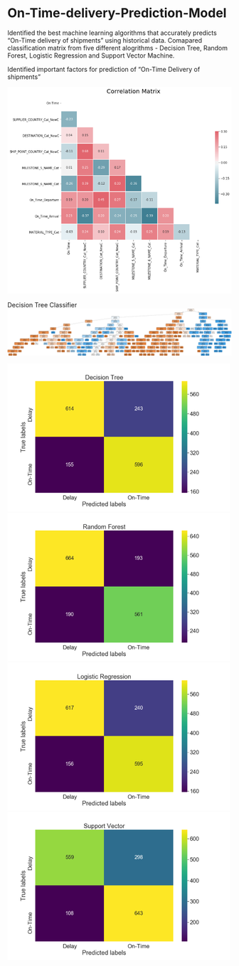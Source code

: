 # On-Time-delivery-Prediction-Model

Identified the best machine learning algorithms that accurately predicts “On-Time delivery of shipments” using historical data. 
Comapared classification matrix from five different alogrithms - Decision Tree, Random Forest, Logistic Regression and Support Vector Machine.

Identified important factors for prediction of “On-Time Delivery of shipments”
 
![Correlation between dependent and independent variables](https://github.com/aashay246/On-Time-delivery-Prediction-Model/blob/main/Corr_all.png)

Decision Tree Classifier 
![Decision Tree Classifier](https://github.com/aashay246/On-Time-delivery-Prediction-Model/blob/main/shipment_tree.png)

<img src="https://github.com/aashay246/On-Time-delivery-Prediction-Model/blob/main/DT.png" width="500"/> <img src="https://github.com/aashay246/On-Time-delivery-Prediction-Model/blob/main/rfc.png" width="500"/>
<img src="https://github.com/aashay246/On-Time-delivery-Prediction-Model/blob/main/LR.png" width="500"/> <img src="https://github.com/aashay246/On-Time-delivery-Prediction-Model/blob/main/svc.png" width="500"/>
